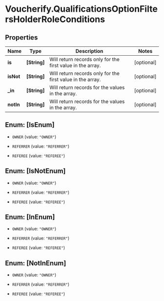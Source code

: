 # Voucherify.QualificationsOptionFiltersHolderRoleConditions

## Properties

Name | Type | Description | Notes
------------ | ------------- | ------------- | -------------
**is** | **[String]** | Will return records only for the first value in the array. | [optional] 
**isNot** | **[String]** | Will return records only for the first value in the array. | [optional] 
**_in** | **[String]** | Will return records for the values in the array. | [optional] 
**notIn** | **[String]** | Will return records for the values in the array. | [optional] 



## Enum: [IsEnum]


* `OWNER` (value: `"OWNER"`)

* `REFERRER` (value: `"REFERRER"`)

* `REFEREE` (value: `"REFEREE"`)





## Enum: [IsNotEnum]


* `OWNER` (value: `"OWNER"`)

* `REFERRER` (value: `"REFERRER"`)

* `REFEREE` (value: `"REFEREE"`)





## Enum: [InEnum]


* `OWNER` (value: `"OWNER"`)

* `REFERRER` (value: `"REFERRER"`)

* `REFEREE` (value: `"REFEREE"`)





## Enum: [NotInEnum]


* `OWNER` (value: `"OWNER"`)

* `REFERRER` (value: `"REFERRER"`)

* `REFEREE` (value: `"REFEREE"`)




